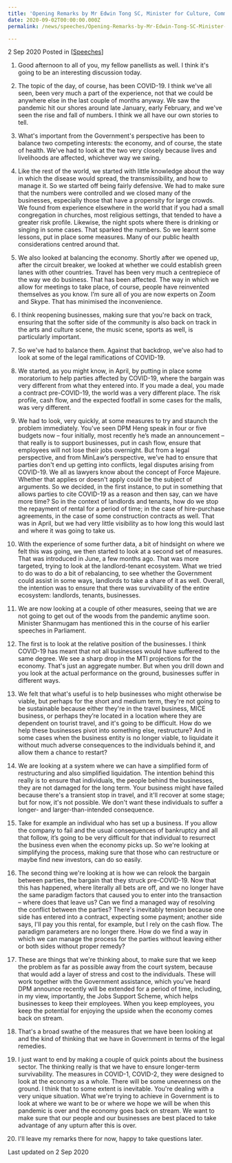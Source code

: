 ```yaml
---
title: 'Opening Remarks by Mr Edwin Tong SC, Minister for Culture, Community And Youth & Second Minister For Law, At the Singapore Management University Webinar on "Covid-19 -  Challenges for Individuals, Families and Businesses”'
date: 2020-09-02T00:00:00.000Z
permalink: /news/speeches/Opening-Remarks-by-Mr-Edwin-Tong-SC-Minister-for-Culture-Community-And-Youth-and-Second-Minister-For-Law-at-SMU-Webinar-on-covid-19-challenges

---
```



2 Sep 2020 Posted in [[Speeches](/news/speeches)]

1.	Good afternoon to all of you, my fellow panellists as well. I think it's going to be an interesting discussion today. 

2.	The topic of the day, of course, has been COVID-19. I think we've all seen, been very much a part of the experience, not that we could be anywhere else in the last couple of months anyway. We saw the pandemic hit our shores around late January, early February, and we've seen the rise and fall of numbers. I think we all have our own stories to tell. 

3.	What's important from the Government's perspective has been to balance two competing interests: the economy, and of course, the state of health. We've had to look at the two very closely because lives and livelihoods are affected, whichever way we swing. 

4.	Like the rest of the world, we started with little knowledge about the way in which the disease would spread, the transmissibility, and how to manage it. So we started off being fairly defensive. We had to make sure that the numbers were controlled and we closed many of the businesses, especially those that have a propensity for large crowds. We found from experience elsewhere in the world that if you had a small congregation in churches, most religious settings, that tended to have a greater risk profile. Likewise, the night spots where there is drinking or singing in some cases. That sparked the numbers. So we learnt some lessons, put in place some measures. Many of our public health considerations centred around that. 

5.	We also looked at balancing the economy. Shortly after we opened up, after the circuit breaker, we looked at whether we could establish green lanes with other countries. Travel has been very much a centrepiece of the way we do business. That has been affected. The way in which we allow for meetings to take place, of course, people have reinvented themselves as you know. I’m sure all of you are now experts on Zoom and Skype. That has minimised the inconvenience. 

6.	I think reopening businesses, making sure that you're back on track, ensuring that the softer side of the community is also back on track in the arts and culture scene, the music scene, sports as well, is particularly important. 

7.	So we've had to balance them. Against that backdrop, we've also had to look at some of the legal ramifications of COVID-19. 

8.	We started, as you might know, in April, by putting in place some moratorium to help parties affected by COVID-19, where the bargain was very different from what they entered into. If you made a deal, you made a contract pre-COVID-19, the world was a very different place. The risk profile, cash flow, and the expected footfall in some cases for the malls, was very different. 

9.	We had to look, very quickly, at some measures to try and staunch the problem immediately. You've seen DPM Heng speak in four or five budgets now – four initially, most recently he’s made an announcement – that really is to support businesses, put in cash flow, ensure that employees will not lose their jobs overnight. But from a legal perspective, and from MinLaw’s perspective, we’ve had to ensure that parties don't end up getting into conflicts, legal disputes arising from COVID-19. We all as lawyers know about the concept of Force Majeure. Whether that applies or doesn't apply could be the subject of arguments. So we decided, in the first instance, to put in something that allows parties to cite COVID-19 as a reason and then say, can we have more time? So in the context of landlords and tenants, how do we stop the repayment of rental for a period of time; in the case of hire-purchase agreements, in the case of some construction contracts as well. That was in April, but we had very little visibility as to how long this would last and where it was going to take us.

10.	With the experience of some further data, a bit of hindsight on where we felt this was going, we then started to look at a second set of measures. That was introduced in June, a few months ago. That was more targeted, trying to look at the landlord-tenant ecosystem. What we tried to do was to do a bit of rebalancing, to see whether the Government could assist in some ways, landlords to take a share of it as well. Overall, the intention was to ensure that there was survivability of the entire ecosystem: landlords, tenants, businesses.

11.	We are now looking at a couple of other measures, seeing that we are not going to get out of the woods from the pandemic anytime soon. Minister Shanmugam has mentioned this in the course of his earlier speeches in Parliament. 

12.	The first is to look at the relative position of the businesses. I think COVID-19 has meant that not all businesses would have suffered to the same degree. We see a sharp drop in the MTI projections for the economy. That's just an aggregate number. But when you drill down and you look at the actual performance on the ground, businesses suffer in different ways. 

13.	We felt that what's useful is to help businesses who might otherwise be viable, but perhaps for the short and medium term, they're not going to be sustainable because either they're in the travel business, MICE business, or perhaps they’re located in a location where they are dependent on tourist travel, and it's going to be difficult. How do we help these businesses pivot into something else, restructure? And in some cases when the business entity is no longer viable, to liquidate it without much adverse consequences to the individuals behind it, and allow them a chance to restart? 

14.	We are looking at a system where we can have a simplified form of restructuring and also simplified liquidation. The intention behind this really is to ensure that individuals, the people behind the businesses, they are not damaged for the long term. Your business might have failed because there's a transient stop in travel, and it'll recover at some stage; but for now, it's not possible. We don't want these individuals to suffer a longer- and larger-than-intended consequence. 

15.	Take for example an individual who has set up a business. If you allow the company to fail and the usual consequences of bankruptcy and all that follow, it’s going to be very difficult for that individual to resurrect the business even when the economy picks up. So we're looking at simplifying the process, making sure that those who can restructure or maybe find new investors, can do so easily.

16.	The second thing we're looking at is how we can relook the bargain between parties, the bargain that they struck pre-COVID-19. Now that this has happened, where literally all bets are off, and we no longer have the same paradigm factors that caused you to enter into the transaction – where does that leave us? Can we find a managed way of resolving the conflict between the parties? There's inevitably tension because one side has entered into a contract, expecting some payment; another side says, I'll pay you this rental, for example, but I rely on the cash flow. The paradigm parameters are no longer there. How do we find a way in which we can manage the process for the parties without leaving either or both sides without proper remedy? 

17.	These are things that we're thinking about, to make sure that we keep the problem as far as possible away from the court system, because that would add a layer of stress and cost to the individuals. These will work together with the Government assistance, which you’ve heard DPM announce recently will be extended for a period of time, including, in my view, importantly, the Jobs Support Scheme, which helps businesses to keep their employees. When you keep employees, you keep the potential for enjoying the upside when the economy comes back on stream. 

18.	That's a broad swathe of the measures that we have been looking at and the kind of thinking that we have in Government in terms of the legal remedies.

19.	I just want to end by making a couple of quick points about the business sector. The thinking really is that we have to ensure longer-term survivability. The measures in COVID-1, COVID-2, they were designed to look at the economy as a whole. There will be some unevenness on the ground. I think that to some extent is inevitable. You're dealing with a very unique situation. What we're trying to achieve in Government is to look at where we want to be or where we hope we will be when this pandemic is over and the economy goes back on stream. We want to make sure that our people and our businesses are best placed to take advantage of any upturn after this is over. 

20.	I'll leave my remarks there for now, happy to take questions later.


<p class="right-side-updated">Last updated on 2 Sep 2020</p> 
